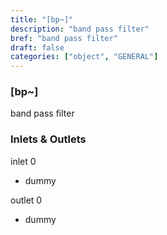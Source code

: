 ```yaml
---
title: "[bp~]"
description: "band pass filter"
bref: "band pass filter"
draft: false
categories: ["object", "GENERAL"]
---
```


### [bp~]

band pass filter

### Inlets & Outlets

inlet 0

 - dummy

outlet 0

 - dummy
 
